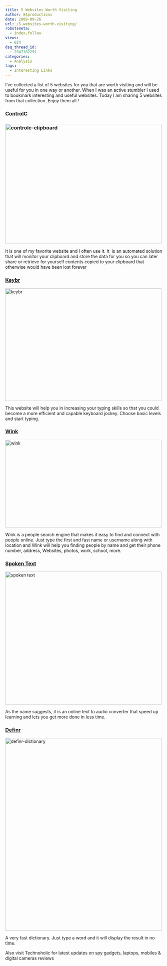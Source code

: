 ```yaml
---
title: 5 Websites Worth Visiting
author: 84productions
date: 2009-09-26
url: /5-websites-worth-visiting/
robotsmeta:
  - index,follow
views:
  - 624
dsq_thread_id:
  - 2947102291
categories:
  - Analysis
tags:
  - Interesting Links
---
```

I&#8217;ve collected a list of 5 websites for you that are worth visiting and will be useful for you in one way or another. When I was an active stumbler I used to bookmark interesting and useful websites. Today I am sharing 5 websites from that collection. Enjoy them all !

### <a href="http://controlc.com/" onclick="_gaq.push(['_trackEvent', 'outbound-article', 'http://controlc.com/', 'ControlC']);" >ControlC</a>

### <a href="http://controlc.com/" onclick="_gaq.push(['_trackEvent', 'outbound-article', 'http://controlc.com/', '']);" ><img class="alignnone size-full wp-image-14978" src="http://cdn.devilsworkshop.org/files/2009/09/controlc-clipboard.jpg" alt="controlc-clipboard" width="500" height="381" /></a>

It is one of my favorite website and I often use it. It  is an automated solution that will monitor your clipboard and store the data for you so you can later share or retrieve for yourself contents copied to your clipboard that otherwise would have been lost forever

### <a href="http://keybr.com" onclick="_gaq.push(['_trackEvent', 'outbound-article', 'http://keybr.com', 'Keybr']);" >Keybr</a>

<a href="http://keybr.com" onclick="_gaq.push(['_trackEvent', 'outbound-article', 'http://keybr.com', '']);" ><img class="alignnone size-full wp-image-14969" src="http://cdn.devilsworkshop.org/files/2009/09/keybr.jpg" alt="keybr" width="500" height="359" /></a>

This website will help you in increasing your typing skills so that you could become a more efficient and capable keyboard jockey. Choose basic levels and start typing.

### <a href="http://wink.com/" onclick="_gaq.push(['_trackEvent', 'outbound-article', 'http://wink.com/', 'Wink']);" >Wink</a>

<a href="http://wink.com/" onclick="_gaq.push(['_trackEvent', 'outbound-article', 'http://wink.com/', '']);" ><img class="alignnone size-full wp-image-14971" src="http://cdn.devilsworkshop.org/files/2009/09/wink.jpg" alt="wink" width="500" height="280" /></a>

Wink is a people search engine that makes it easy to find and connect with people online. Just type the first and fast name or username along with location and Wink will help you finding people by name and get their phone number, address, Websites, photos, work, school, more.

### <a href="http://www.spokentext.net/" onclick="_gaq.push(['_trackEvent', 'outbound-article', 'http://www.spokentext.net/', 'Spoken Text']);" >Spoken Text</a>

<a href="http://www.spokentext.net" onclick="_gaq.push(['_trackEvent', 'outbound-article', 'http://www.spokentext.net', '']);" ><img class="alignnone size-full wp-image-14973" src="http://cdn.devilsworkshop.org/files/2009/09/spoken-text.jpg" alt="spoken text" width="500" height="424" /></a>

As the name suggests, it is an online text to audio converter that speed up learning and lets you get more done in less time.

### <a href="http://definr.com/" onclick="_gaq.push(['_trackEvent', 'outbound-article', 'http://definr.com/', 'Definr']);" >Definr</a>

<a href="http://definr.com/" onclick="_gaq.push(['_trackEvent', 'outbound-article', 'http://definr.com/', '']);" ><img class="alignnone size-full wp-image-14975" src="http://cdn.devilsworkshop.org/files/2009/09/definr-dictionary.jpg" alt="definr-dictionary" width="500" height="615" /></a>

A very fast dictionary. Just type a word and it will display the result in no time.

Also visit Technoholic for latest updates on spy gadgets, laptops, mobiles & digital cameras reviews
